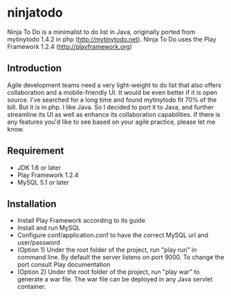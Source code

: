 ninjatodo
=========

Ninja To Do is a minimalist to do list in Java, originally ported from mytinytodo 1.4.2 in php (http://mytinytodo.net). Ninja To Do uses the Play Framework 1.2.4 (http://playframework.org)

## Introduction

Agile development teams need a very light-weight to do list that also offers collaboration and a mobile-friendly UI. It would be even better if it is open source. I've searched for a long time and found mytinytodo fit 70% of the bill. But it is in php. I like Java. So I decided to port it to Java, and further streamline its UI as well as enhance its collaboration capabilities. If there is any features you'd like to see based on your agile practice, please let me know.

## Requirement

* JDK 1.6 or later
* Play Framework 1.2.4
* MySQL 5.1 or later

## Installation

* Install Play Framework according to its guide
* Install and run MySQL
* Configure conf/application.conf to have the correct MySQL url and user/password 
* (Option 1) Under the root folder of the project, run "play run" in command line. By default the server listens on port 9000. To change the port consult Play documentation
* (Option 2) Under the root folder of the project, run "play war" to generate a war file. The war file can be deployed in any Java servlet container.

